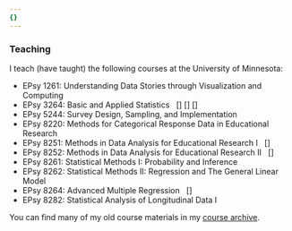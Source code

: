 ```yaml
---
{}
---
```


### Teaching

I teach (have taught) the following courses at the University of Minnesota:

- EPsy 1261: Understanding Data Stories through Visualization and Computing
- EPsy 3264: Basic and Applied Statistics &nbsp; [<a href="https://zief0002.github.io/epsy-3264/"><i class="fas fa-globe"></i></a>] [<a href="https://zief0002.github.io/statistical-thinking/"><i class="fas fa-book"></i></a>] [<a href="/post/epsy-3264-basic-and-applied-statistics"><i class="fas fa-blog"></i></a>]
- EPsy 5244: Survey Design, Sampling, and Implementation
- EPsy 8220: Methods for Categorical Response Data in Educational Research
- EPsy 8251: Methods in Data Analysis for Educational Research I &nbsp; [<a href="https://zief0002.github.io/epsy-8251/"><i class="fas fa-globe"></i></a>]
- EPsy 8252: Methods in Data Analysis for Educational Research II &nbsp; [<a href="https://zief0002.github.io/epsy-8252/"><i class="fas fa-globe"></i></a>]
- EPsy 8261: Statistical Methods I: Probability and Inference
- EPsy 8262: Statistical Methods II: Regression and The General Linear Model
- EPsy 8264: Advanced Multiple Regression &nbsp; [<a href="https://zief0002.github.io/epsy-8264/"><i class="fas fa-globe"></i></a>]
- EPsy 8282: Statistical Analysis of Longitudinal Data I


You can find many of my old course materials in my [course archive](https://github.com/zief0002/course-archive).


